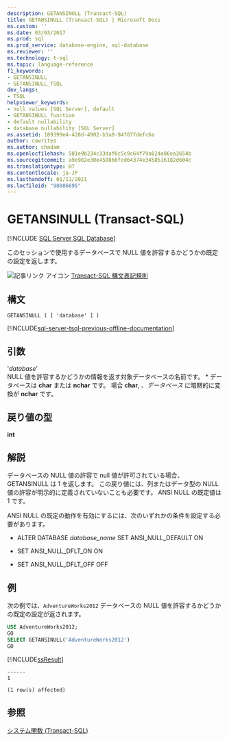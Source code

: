 ```yaml
---
description: GETANSINULL (Transact-SQL)
title: GETANSINULL (Transact-SQL) | Microsoft Docs
ms.custom: ''
ms.date: 03/03/2017
ms.prod: sql
ms.prod_service: database-engine, sql-database
ms.reviewer: ''
ms.technology: t-sql
ms.topic: language-reference
f1_keywords:
- GETANSINULL
- GETANSINULL_TSQL
dev_langs:
- TSQL
helpviewer_keywords:
- null values [SQL Server], default
- GETANSINULL function
- default nullability
- database nullability [SQL Server]
ms.assetid: 189399e4-428d-4902-b3a8-94f07fdefc6a
author: cawrites
ms.author: chadam
ms.openlocfilehash: 501e9b234c33daf6c5c9c64f79a024e86ea3654b
ms.sourcegitcommit: a9e982e30e458866fcd64374e3458516182d604c
ms.translationtype: HT
ms.contentlocale: ja-JP
ms.lasthandoff: 01/11/2021
ms.locfileid: "98086695"
---
```

# <a name="getansinull-transact-sql"></a>GETANSINULL (Transact-SQL)
[!INCLUDE [SQL Server SQL Database](../../includes/applies-to-version/sql-asdb.md)]

  このセッションで使用するデータベースで NULL 値を許容するかどうかの既定の設定を返します。  
  
 ![記事リンク アイコン](../../database-engine/configure-windows/media/topic-link.gif "トピック リンク アイコン") [Transact-SQL 構文表記規則](../../t-sql/language-elements/transact-sql-syntax-conventions-transact-sql.md)  
  
## <a name="syntax"></a>構文  
  
```syntaxsql
GETANSINULL ( [ 'database' ] )  
```  
  
[!INCLUDE[sql-server-tsql-previous-offline-documentation](../../includes/sql-server-tsql-previous-offline-documentation.md)]

## <a name="arguments"></a>引数
 '*database*'  
 NULL 値を許容するかどうかの情報を返す対象データベースの名前です。 * データベースは **char** または **nchar** です。 場合 **char**, 、*データベース* に暗黙的に変換が **nchar** です。  
  
## <a name="return-types"></a>戻り値の型  
 **int**  
  
## <a name="remarks"></a>解説  
データベースの NULL 値の許容で null 値が許可されている場合、GETANSINULL は 1 を返します。 この戻り値には、列またはデータ型の NULL 値の許容が明示的に定義されていないことも必要です。 ANSI NULL の既定値は 1 です。 
  
 ANSI NULL の既定の動作を有効にするには、次のいずれかの条件を設定する必要があります。  
  
-   ALTER DATABASE *database_name* SET ANSI_NULL_DEFAULT ON  
  
-   SET ANSI_NULL_DFLT_ON ON  
  
-   SET ANSI_NULL_DFLT_OFF OFF  
  
## <a name="examples"></a>例  
 次の例では、`AdventureWorks2012` データベースの NULL 値を許容するかどうかの既定の設定が返されます。  
  
```sql  
USE AdventureWorks2012;  
GO  
SELECT GETANSINULL('AdventureWorks2012')  
GO  
```  
  
 [!INCLUDE[ssResult](../../includes/ssresult-md.md)]  
  
 ```
 ------  
1  

(1 row(s) affected)
 ```  
  
## <a name="see-also"></a>参照  
 [システム関数 &#40;Transact-SQL&#41;](../../relational-databases/system-functions/system-functions-category-transact-sql.md)  
  
  
